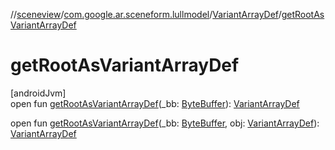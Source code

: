 //[sceneview](../../../index.md)/[com.google.ar.sceneform.lullmodel](../index.md)/[VariantArrayDef](index.md)/[getRootAsVariantArrayDef](get-root-as-variant-array-def.md)

# getRootAsVariantArrayDef

[androidJvm]\
open fun [getRootAsVariantArrayDef](get-root-as-variant-array-def.md)(_bb: [ByteBuffer](https://developer.android.com/reference/kotlin/java/nio/ByteBuffer.html)): [VariantArrayDef](index.md)

open fun [getRootAsVariantArrayDef](get-root-as-variant-array-def.md)(_bb: [ByteBuffer](https://developer.android.com/reference/kotlin/java/nio/ByteBuffer.html), obj: [VariantArrayDef](index.md)): [VariantArrayDef](index.md)

